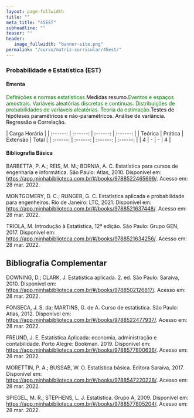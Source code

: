 ```yaml
---
layout: page-fullwidth
title: ""
meta_title: "45EST"
subheadline: ""
teaser: ""
header:
   image_fullwidth: "banner-site.png"
permalink: "/curso/matriz-curricular/45est/"
---
```


### **Probabilidade e Estatística (EST)**

#### **Ementa**

<class style="color: green">Definições e normas estatísticas.</class><class style="color: black">Medidas resumo.</class><class style="color: green">Eventos e espaços amostrais. Variáveis aleatórias discretas e contínuas. Distribuições de probabilidades de variáveis aleatórias. Teoria da estimação.</class><class style="color: black">Testes de hipóteses paramétricos e não-paramétricos. Análise de variância. Regressão e Correlação.</class>

| Carga Horária | 
| :------: | :------: | :------: | :------: |
| Teórica | Prática | Extensão | Total |
| :------: | :------: | :------: | :------: |
| 4 | - | - | 4 |

#### **Bibliografia Básica**

BARBETTA, P. A.; REIS, M. M.; BORNIA, A. C. Estatística para cursos de engenharia e informática. São Paulo: Atlas, 2010. Disponível em: https://app.minhabiblioteca.com.br/#/books/9788522465699/. Acesso em: 28 mar. 2022. 

MONTGOMERY, D. C.; RUNGER, G. C. Estatística aplicada e probabilidade para engenheiros.  Rio de Janeiro: LTC, 2021. Disponível em: https://app.minhabiblioteca.com.br/#/books/9788521637448/. Acesso em: 28 mar. 2022. 

TRIOLA, M. Introdução à Estatística, 12ª edição. São Paulo: Grupo GEN, 2017. Disponível em: https://app.minhabiblioteca.com.br/#/books/9788521634256/. Acesso em: 28 mar. 2022. 

## **Bibliografia Complementar**

DOWNING, D.; CLARK, J. Estatística aplicada. 2. ed. São Paulo: Saraiva, 2010. Disponível em: https://app.minhabiblioteca.com.br/#/books/9788502126817/. Acesso em: 28 mar. 2022. 

FONSECA, J. S. da; MARTINS, G. de A. Curso de estatística. São Paulo: Atlas, 2012. Disponível em: https://app.minhabiblioteca.com.br/#/books/9788522477937/. Acesso em: 28 mar. 2022. 

FREUND, J. E. Estatística Aplicada: economia, administração e contabilidade. Porto Alegre: Bookman. 2019. Disponível em: https://app.minhabiblioteca.com.br/#/books/9788577800636/. Acesso em: 28 mar. 2022. 

MORETTIN, P. A.; BUSSAB, W. O. Estatística básica. Editora Saraiva, 2017. Disponível em: https://app.minhabiblioteca.com.br/#/books/9788547220228/. Acesso em: 28 mar. 2022. 

SPIEGEL, M. R.; STEPHENS, L. J. Estatística. Grupo A, 2009. Disponível em: https://app.minhabiblioteca.com.br/#/books/9788577805204/. Acesso em: 28 mar. 2022. 